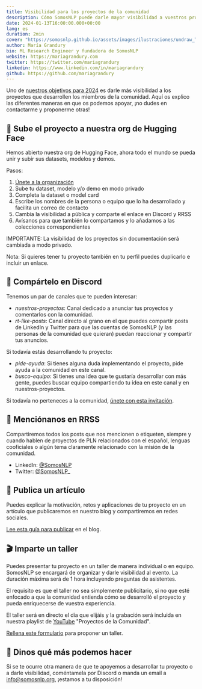 ```yaml
---
title: Visibilidad para los proyectos de la comunidad
description: Cómo SomosNLP puede darle mayor visibilidad a vuestros proyectos
date: 2024-01-13T16:00:00.000+00:00
lang: es
duration: 2min
cover: "https://somosnlp.github.io/assets/images/ilustraciones/undraw_Traveling_re_weve.svg"
author: María Grandury
bio: ML Research Engineer y fundadora de SomosNLP
website: https://mariagrandury.com
twitter: https://twitter.com/mariagrandury
linkedin: https://www.linkedin.com/in/mariagrandury
github: https://github.com/mariagrandury
---
```


Uno de [nuestros objetivos para 2024](https://somosnlp.org/blog/nuestros-objetivos-para-2024) es darle más visibilidad a los proyectos que desarrollen los miembros de la comunidad. Aquí os explico las diferentes maneras en que os podemos apoyar, ¡no dudes en contactarme y proponerme otras!

## 🤗 Sube el proyecto a nuestra org de Hugging Face

Hemos abierto nuestra org de Hugging Face, ahora todo el mundo se pueda unir y subir sus datasets, modelos y demos. 

Pasos:
1. [Únete a la organización](https://huggingface.co/organizations/somosnlp/share/qgytUhPKvxVxsbZWTzVUAUSUnZmVXNPmjc)
2. Sube tu dataset, modelo y/o demo en modo privado
3. Completa la dataset o model card
4. Escribe los nombres de la persona o equipo que lo ha desarrollado y facilita un correo de contacto 
5. Cambia la visibilidad a pública y comparte el enlace en Discord y RRSS
6. Avísanos para que también lo compartamos y lo añadamos a las colecciones correspondientes

IMPORTANTE: La visibilidad de los proyectos sin documentación será cambiada a modo privado.

Nota: Si quieres tener tu proyecto también en tu perfil puedes duplicarlo e incluir un enlace. 

## 💛 Compártelo en Discord

Tenemos un par de canales que te pueden interesar:
- *nuestros-proyectos*: Canal dedicado a anunciar tus proyectos y comentarlos con la comunidad.
- *rt-like-posts*: Canal directo al grano en el que puedes compartir posts de LinkedIn y Twitter para que las cuentas de SomosNLP (y las personas de la comunidad que quieran) puedan reaccionar y compartir tus anuncios.

Si todavía estás desarrollando tu proyecto:
- *pide-ayuda*: Si tienes alguna duda implementando el proyecto, pide ayuda a la comunidad en este canal.
- *busco-equipo*: Si tienes una idea que te gustaría desarrollar con más gente, puedes buscar equipo compartiendo tu idea en este canal y en nuestros-proyectos.

Si todavía no perteneces a la comunidad, [únete con esta invitación](https://discord.com/invite/my8w7JUxZR).

## 📸 Menciónanos en RRSS

Compartiremos todos los posts que nos mencionen o etiqueten, siempre y cuando hablen de proyectos de PLN relacionados con el español, lenguas cooficiales o algún tema claramente relacionado con la misión de la comunidad.

- LinkedIn: [@SomosNLP](https://www.linkedin.com/company/somosnlp)
- Twitter: [@SomosNLP_](https://twitter.com/somosnlp_)

## 📝 Publica un artículo

Puedes explicar la motivación, retos y aplicaciones de tu proyecto en un artículo que publicaremos en nuestro blog y compartiremos en redes sociales.

[Lee esta guía para publicar](https://github.com/somosnlp/somosnlp.org#-contribuye-al-blog) en el blog.

## 🎬 Imparte un taller

Puedes presentar tu proyecto en un taller de manera individual o en equipo. SomosNLP se encargará de organizar y darle visibilidad al evento. La duración máxima será de 1 hora incluyendo preguntas de asistentes.

El requisito es que el taller no sea simplemente publicitario, si no que esté enfocado a que la comunidad entienda cómo se desarrolló el proyecto y pueda enriquecerse de vuestra experiencia.

El taller será en directo el día que elijáis y la grabación será incluida en nuestra playlist de [YouTube](https://www.youtube.com/c/somosnlp?sub_confirmation=1) "Proyectos de la Comunidad".

[Rellena este formulario](https://forms.gle/YpUvifDNLG6E56Cy9) para proponer un taller.

## 🙌 Dinos qué más podemos hacer

Si se te ocurre otra manera de que te apoyemos a desarrollar tu proyecto o a darle visibilidad, coméntamela por Discord o manda un email a info@somosnlp.org, ¡estamos a tu disposición!
